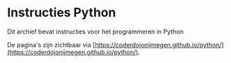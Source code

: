# Instructies Python

Dit archief bevat instructies voor het programmeren in Python 

De pagina's zijn zichtbaar via [https://coderdojonijmegen.github.io/python/](https://coderdojonijmegen.github.io/python/).

